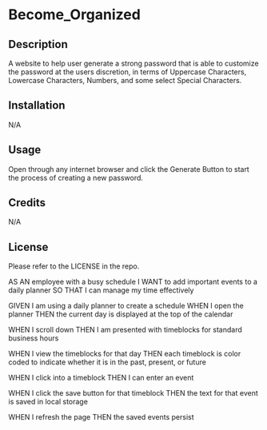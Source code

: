 # Become_Organized
## Description
A website to help user generate a strong password that is able to customize the password at the users discretion, in terms of Uppercase Characters, Lowercase Characters, Numbers, and some select Special Characters.

## Installation
N/A

## Usage
Open through any internet browser and click the Generate Button to start the process of creating a new password.

## Credits
N/A

## License
Please refer to the LICENSE in the repo.


AS AN employee with a busy schedule
I WANT to add important events to a daily planner
SO THAT I can manage my time effectively



GIVEN I am using a daily planner to create a schedule
WHEN I open the planner
THEN the current day is displayed at the top of the calendar

WHEN I scroll down
THEN I am presented with timeblocks for standard business hours

WHEN I view the timeblocks for that day
THEN each timeblock is color coded to indicate whether it is in the past, present, or future

WHEN I click into a timeblock
THEN I can enter an event

WHEN I click the save button for that timeblock
THEN the text for that event is saved in local storage

WHEN I refresh the page
THEN the saved events persist